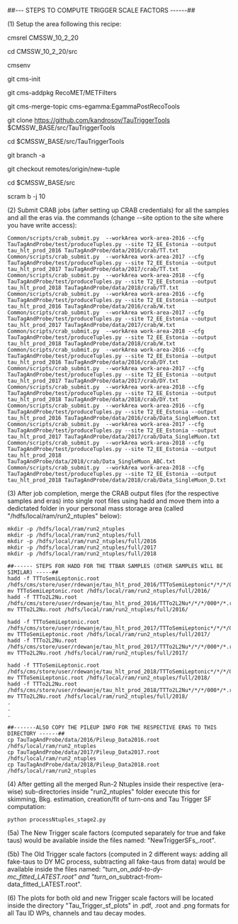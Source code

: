 ##--- STEPS TO COMPUTE TRIGGER SCALE FACTORS ------##

(1) Setup the area following this recipe:

cmsrel CMSSW_10_2_20

cd CMSSW_10_2_20/src

cmsenv

git cms-init

git cms-addpkg RecoMET/METFilters

git cms-merge-topic cms-egamma:EgammaPostRecoTools

git clone https://github.com/kandrosov/TauTriggerTools $CMSSW_BASE/src/TauTriggerTools

cd $CMSSW_BASE/src/TauTriggerTools

git branch -a

git checkout remotes/origin/new-tuple

cd $CMSSW_BASE/src

scram b -j 10

(2) Submit CRAB jobs (after setting up CRAB credentials) for all the samples and all the eras via. the commands (change --site option to the site where you have write access):

    Common/scripts/crab_submit.py  --workArea work-area-2016 --cfg TauTagAndProbe/test/produceTuples.py --site T2_EE_Estonia --output tau_hlt_prod_2016 TauTagAndProbe/data/2016/crab/TT.txt
    Common/scripts/crab_submit.py  --workArea work-area-2017 --cfg TauTagAndProbe/test/produceTuples.py --site T2_EE_Estonia --output tau_hlt_prod_2017 TauTagAndProbe/data/2017/crab/TT.txt
    Common/scripts/crab_submit.py  --workArea work-area-2018 --cfg TauTagAndProbe/test/produceTuples.py --site T2_EE_Estonia --output tau_hlt_prod_2018 TauTagAndProbe/data/2018/crab/TT.txt
    Common/scripts/crab_submit.py  --workArea work-area-2016 --cfg TauTagAndProbe/test/produceTuples.py --site T2_EE_Estonia --output tau_hlt_prod_2016 TauTagAndProbe/data/2016/crab/W.txt
    Common/scripts/crab_submit.py  --workArea work-area-2017 --cfg TauTagAndProbe/test/produceTuples.py --site T2_EE_Estonia --output tau_hlt_prod_2017 TauTagAndProbe/data/2017/crab/W.txt
    Common/scripts/crab_submit.py  --workArea work-area-2018 --cfg TauTagAndProbe/test/produceTuples.py --site T2_EE_Estonia --output tau_hlt_prod_2018 TauTagAndProbe/data/2018/crab/W.txt
    Common/scripts/crab_submit.py  --workArea work-area-2016 --cfg TauTagAndProbe/test/produceTuples.py --site T2_EE_Estonia --output tau_hlt_prod_2016 TauTagAndProbe/data/2016/crab/DY.txt
    Common/scripts/crab_submit.py  --workArea work-area-2017 --cfg TauTagAndProbe/test/produceTuples.py --site T2_EE_Estonia --output tau_hlt_prod_2017 TauTagAndProbe/data/2017/crab/DY.txt
    Common/scripts/crab_submit.py  --workArea work-area-2018 --cfg TauTagAndProbe/test/produceTuples.py --site T2_EE_Estonia --output tau_hlt_prod_2018 TauTagAndProbe/data/2018/crab/DY.txt
    Common/scripts/crab_submit.py  --workArea work-area-2016 --cfg TauTagAndProbe/test/produceTuples.py --site T2_EE_Estonia --output tau_hlt_prod_2016 TauTagAndProbe/data/2016/crab/Data_SingleMuon.txt
    Common/scripts/crab_submit.py  --workArea work-area-2017 --cfg TauTagAndProbe/test/produceTuples.py --site T2_EE_Estonia --output tau_hlt_prod_2017 TauTagAndProbe/data/2017/crab/Data_SingleMuon.txt
    Common/scripts/crab_submit.py  --workArea work-area-2018 --cfg TauTagAndProbe/test/produceTuples.py --site T2_EE_Estonia --output tau_hlt_prod_2018 TauTagAndProbe/data/2018/crab/Data_SingleMuon_ABC.txt
    Common/scripts/crab_submit.py  --workArea work-area-2018 --cfg TauTagAndProbe/test/produceTuples.py --site T2_EE_Estonia --output tau_hlt_prod_2018 TauTagAndProbe/data/2018/crab/Data_SingleMuon_D.txt


(3) After job completion, merge the CRAB output files (for the respective samples and eras) into single root files using hadd and move them into a dedictated folder in your personal mass storage area (called "/hdfs/local/ram/run2_ntuples" below):


    mkdir -p /hdfs/local/ram/run2_ntuples
    mkdir -p /hdfs/local/ram/run2_ntuples/full
    mkdir -p /hdfs/local/ram/run2_ntuples/full/2016
    mkdir -p /hdfs/local/ram/run2_ntuples/full/2017
    mkdir -p /hdfs/local/ram/run2_ntuples/full/2018

    ##------ STEPS FOR HADD FOR THE TTBAR SAMPLES (OTHER SAMPLES WILL BE SIMILAR) -----##
    hadd -f TTToSemiLeptonic.root /hdfs/cms/store/user/rdewanje/tau_hlt_prod_2016/TTToSemiLeptonic*/*/*/000*/*.root
    mv TTToSemiLeptonic.root /hdfs/local/ram/run2_ntuples/full/2016/
    hadd -f TTTo2L2Nu.root /hdfs/cms/store/user/rdewanje/tau_hlt_prod_2016/TTTo2L2Nu*/*/*/000*/*.root
    mv TTTo2L2Nu.root /hdfs/local/ram/run2_ntuples/full/2016/

    hadd -f TTToSemiLeptonic.root /hdfs/cms/store/user/rdewanje/tau_hlt_prod_2017/TTToSemiLeptonic*/*/*/000*/*.root
    mv TTToSemiLeptonic.root /hdfs/local/ram/run2_ntuples/full/2017/
    hadd -f TTTo2L2Nu.root /hdfs/cms/store/user/rdewanje/tau_hlt_prod_2017/TTTo2L2Nu*/*/*/000*/*.root
    mv TTTo2L2Nu.root /hdfs/local/ram/run2_ntuples/full/2017/

    hadd -f TTToSemiLeptonic.root /hdfs/cms/store/user/rdewanje/tau_hlt_prod_2018/TTToSemiLeptonic*/*/*/000*/*.root
    mv TTToSemiLeptonic.root /hdfs/local/ram/run2_ntuples/full/2018/
    hadd -f TTTo2L2Nu.root /hdfs/cms/store/user/rdewanje/tau_hlt_prod_2018/TTTo2L2Nu*/*/*/000*/*.root
    mv TTTo2L2Nu.root /hdfs/local/ram/run2_ntuples/full/2018/
    .
    .
    .

    ##-------ALSO COPY THE PILEUP INFO FOR THE RESPECTIVE ERAS TO THIS DIRECTORY ------##
    cp TauTagAndProbe/data/2016/Pileup_Data2016.root /hdfs/local/ram/run2_ntuples
    cp TauTagAndProbe/data/2017/Pileup_Data2017.root /hdfs/local/ram/run2_ntuples
    cp TauTagAndProbe/data/2018/Pileup_Data2018.root /hdfs/local/ram/run2_ntuples


(4) After getting all the merged Run-2 Ntuples inside their respective (era-wise) sub-directories inside "run2_ntuples" folder execute this for skimming, Bkg. estimation, creation/fit of turn-ons and Tau Trigger SF computation:

    python processNtuples_stage2.py

(5a) The New Trigger scale factors (computed separately for true and fake taus) would be available inside the files named: "NewTriggerSFs_<ERA>.root".

(5b) The Old Trigger scale factors (computed in 2 different ways: adding all fake-taus to DY MC process, subtracting all fake-taus from data) would be available inside the files named: "turn_on_<ERA>_add-to-dy-mc_fitted_LATEST.root"
     and "turn_on_<ERA>_subtract-from-data_fitted_LATEST.root".

(6) The plots for both old and new Trigger scale factors will be located inside the directory "Tau_Trigger_sf_plots" in .pdf, .root and .png formats for all Tau ID WPs, channels and tau decay modes.



